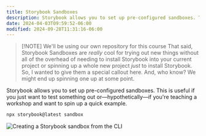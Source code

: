 ```yaml
---
title: Storybook Sandboxes
description: Storybook allows you to set up pre-configured sandboxes. This is useful if you just want to test something out or—hypothetically—if you're teaching a workshop and want to spin up a quick example.
date: 2024-04-03T09:59:52-06:00
modified: 2024-09-28T11:31:16-06:00
---
```


> [!NOTE] We'll be using our own repository for this course
> That said, Storybook Sandboxes are _really_ cool for trying out new things without all of the overhead of needing to install Storybook into your current project or spinning up a whole new project _just_ to install Storybook. So, I wanted to give them a special callout here. And, who know? We might end up spinning one up at some point.

Storybook allows you to set up pre-configured sandboxes. This is useful if you just want to test something out or—hypothetically—if you're teaching a workshop and want to spin up a quick example.

```ts
npx storybook@latest sandbox
```

![Creating a Storybook sandbox from the CLI](assets/storybook-sandboxes-cli.png)
